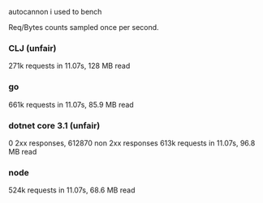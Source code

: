 autocannon i used to bench

Req/Bytes counts sampled once per second.

### CLJ (unfair)
271k requests in 11.07s, 128 MB read

### go
661k requests in 11.07s, 85.9 MB read

### dotnet core 3.1 (unfair)
0 2xx responses, 612870 non 2xx responses
613k requests in 11.07s, 96.8 MB read

### node
524k requests in 11.07s, 68.6 MB read
